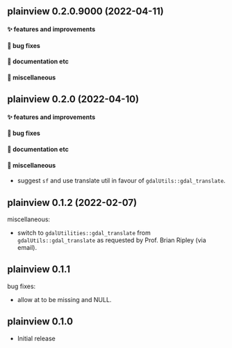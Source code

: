 ## plainview 0.2.0.9000 (2022-04-11)

#### ✨ features and improvements

#### 🐛 bug fixes

#### 💬 documentation etc

#### 🍬 miscellaneous


## plainview 0.2.0 (2022-04-10)

#### ✨ features and improvements

#### 🐛 bug fixes

#### 💬 documentation etc

#### 🍬 miscellaneous

  * suggest `sf` and use translate util in favour of `gdalUtils::gdal_translate`.

## plainview 0.1.2 (2022-02-07)

miscellaneous:

  * switch to `gdalUtilities::gdal_translate` from `gdalUtils::gdal_translate` as requested by Prof. Brian Ripley (via email).

## plainview 0.1.1

bug fixes:

  * allow at to be missing and NULL.

## plainview 0.1.0

* Initial release
